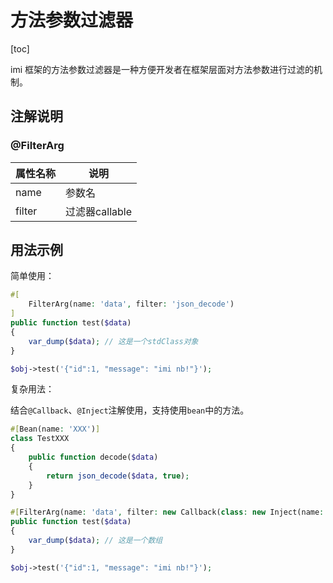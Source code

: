 # 方法参数过滤器

[toc]

imi 框架的方法参数过滤器是一种方便开发者在框架层面对方法参数进行过滤的机制。

## 注解说明

### @FilterArg

| 属性名称 | 说明 |
| ------------ | ------------ 
| name | 参数名 |
| filter | 过滤器callable |

## 用法示例

简单使用：

```php
#[
    FilterArg(name: 'data', filter: 'json_decode')
]
public function test($data)
{
    var_dump($data); // 这是一个stdClass对象
}

$obj->test('{"id":1, "message": "imi nb!"}');
```

复杂用法：

结合`@Callback`、`@Inject`注解使用，支持使用`bean`中的方法。

```php
#[Bean(name: 'XXX')]
class TestXXX
{
    public function decode($data)
    {
        return json_decode($data, true);
    }
}

#[FilterArg(name: 'data', filter: new Callback(class: new Inject(name: 'XXX', method: 'decode')))]
public function test($data)
{
    var_dump($data); // 这是一个数组
}

$obj->test('{"id":1, "message": "imi nb!"}');
```
